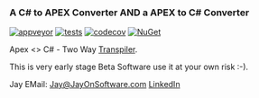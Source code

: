 ### A C# to APEX Converter AND a APEX to C# Converter

[![appveyor](https://ci.appveyor.com/api/projects/status/github/jayonsoftware/apexsharp?svg=true)](https://ci.appveyor.com/project/jayonsoftware/apexsharp)
[![tests](https://img.shields.io/appveyor/tests/jayonsoftware/apexsharp.svg)](https://ci.appveyor.com/project/jayonsoftware/apexsharp/build/tests)
[![codecov](https://codecov.io/gh/yallie/apexsharp/branch/master/graph/badge.svg)](https://codecov.io/gh/yallie/apexsharp)
[![NuGet](https://img.shields.io/nuget/v/ApexParser.svg)](https://nuget.org/packages/ApexParser)

Apex <> C# - Two Way [Transpiler](https://en.wikipedia.org/wiki/Source-to-source_compiler).

This is very early stage Beta Software use it at your own risk :-).

Jay
EMail: <Jay@JayOnSoftware.com>
[LinkedIn](https://www.linkedin.com/in/jayonsoftware/)
